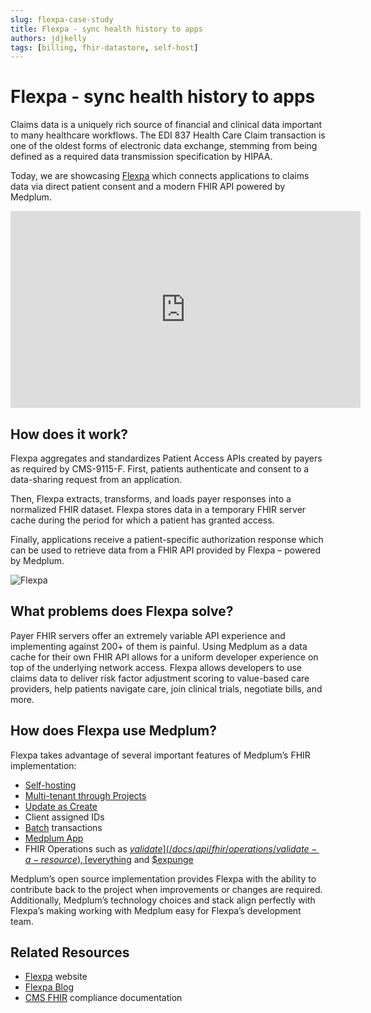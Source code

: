 ```yaml
---
slug: flexpa-case-study
title: Flexpa - sync health history to apps
authors: jdjkelly
tags: [billing, fhir-datastore, self-host]
---
```


# Flexpa - sync health history to apps

Claims data is a uniquely rich source of financial and clinical data important to many healthcare workflows. The EDI 837 Health Care Claim transaction is one of the oldest forms of electronic data exchange, stemming from being defined as a required data transmission specification by HIPAA.

<!-- truncate -->

Today, we are showcasing [Flexpa](https://www.flexpa.com/) which connects applications to claims data via direct patient consent and a modern FHIR API powered by Medplum.

<iframe width="560" height="315" src="https://www.youtube.com/embed/DsdLq6DGi-0?start=0" title="YouTube video player" frameborder="0" allow="accelerometer; autoplay; clipboard-write; encrypted-media; gyroscope; picture-in-picture" allowfullscreen></iframe>

## How does it work?

Flexpa aggregates and standardizes Patient Access APIs created by payers as required by CMS-9115-F. First, patients authenticate and consent to a data-sharing request from an application.

Then, Flexpa extracts, transforms, and loads payer responses into a normalized FHIR dataset. Flexpa stores data in a temporary FHIR server cache during the period for which a patient has granted access.

Finally, applications receive a patient-specific authorization response which can be used to retrieve data from a FHIR API provided by Flexpa – powered by Medplum.

![Flexpa](/img/blog/flexpa.png)

## What problems does Flexpa solve?

Payer FHIR servers offer an extremely variable API experience and implementing against 200+ of them is painful. Using Medplum as a data cache for their own FHIR API allows for a uniform developer experience on top of the underlying network access. Flexpa allows developers to use claims data to deliver risk factor adjustment scoring to value-based care providers, help patients navigate care, join clinical trials, negotiate bills, and more.

## How does Flexpa use Medplum?

Flexpa takes advantage of several important features of Medplum’s FHIR implementation:

- [Self-hosting](/docs/self-hosting)
- [Multi-tenant through Projects](/docs/auth/user-management-guide#background-user-model)
- [Update as Create](/docs/sdk/core.medplumclient.createresourceifnoneexist)
- Client assigned IDs
- [Batch](/docs/fhir-datastore/fhir-batch-requests) transactions
- [Medplum App](/docs/app)
- FHIR Operations such as [$validate](/docs/api/fhir/operations/validate-a-resource), [$everything](/docs/api/fhir/operations/patient-everything) and [$expunge](/docs/fhir-datastore/deleting-data#expunge-operation)

Medplum’s open source implementation provides Flexpa with the ability to contribute back to the project when improvements or changes are required. Additionally, Medplum’s technology choices and stack align perfectly with Flexpa’s making working with Medplum easy for Flexpa’s development team.

## Related Resources

- [Flexpa](https://www.flexpa.com/) website
- [Flexpa Blog](https://www.flexpa.com/blog)
- [CMS FHIR](/docs/compliance/cms-fhir) compliance documentation
